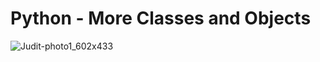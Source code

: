 # Python - More Classes and Objects

![Judit-photo1_602x433](https://github.com/hfakir/alx-higher_level_programming/assets/114278488/dcdff064-7c3e-4171-84c3-099d5d97f6a3)
